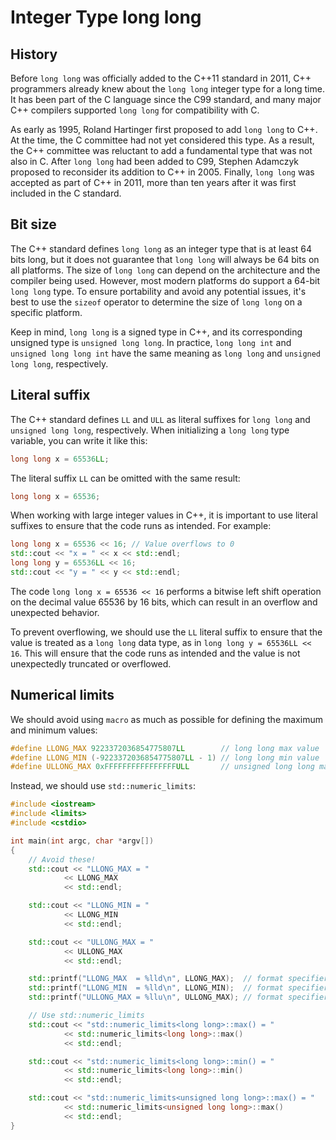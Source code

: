 # Integer Type long long

## History
Before `long long` was officially added to the C++11 standard in 2011, C++ programmers already knew about the `long long`  integer type for a long time. It has been part of the C language since the C99 standard, and many major C++ compilers supported `long long` for compatibility with C.

As early as 1995, Roland Hartinger first proposed to add `long long`  to C++. At the time, the C committee had not yet considered this type. As a result, the C++ committee was reluctant to add a fundamental type that was not also in C. After `long long` had been added to C99, Stephen Adamczyk proposed to reconsider its addition to C++ in 2005. Finally, `long long` was accepted as part of C++ in 2011, more than ten years after it was first included in the C standard.

## Bit size
The C++ standard defines `long long` as an integer type that is at least 64 bits long, but it does not guarantee that `long long` will always be 64 bits on all platforms. The size of `long long` can depend on the architecture and the compiler being used. However, most modern platforms do support a 64-bit `long long` type. To ensure portability and avoid any potential issues, it's best to use the `sizeof` operator to determine the size of `long long` on a specific platform.

Keep in mind, `long long` is a signed type in C++, and its corresponding unsigned type is `unsigned long long`. In practice, `long long int` and `unsigned long long int`  have the same meaning as `long long` and `unsigned long long`, respectively. 

## Literal suffix
The C++ standard defines `LL` and `ULL` as literal suffixes for `long long` and `unsigned long long`, respectively. When initializing a `long long` type variable, you can write it like this:

```cpp
long long x = 65536LL;
```

The literal suffix `LL` can be omitted with the same result:

```cpp
long long x = 65536;
```

When working with large integer values in C++, it is important to use literal suffixes to ensure that the code runs as intended. For example:

```cpp
long long x = 65536 << 16; // Value overflows to 0
std::cout << "x = " << x << std::endl;
long long y = 65536LL << 16;
std::cout << "y = " << y << std::endl;
```

The code `long long x = 65536 << 16` performs a bitwise left shift operation on the decimal value 65536 by 16 bits, which can result in an overflow and unexpected behavior.

To prevent overflowing, we should use the `LL` literal suffix to ensure that the value is treated as a `long long` data type, as in `long long y = 65536LL << 16`. This will ensure that the code runs as intended and the value is not unexpectedly truncated or overflowed.

## Numerical limits

We should avoid using `macro` as much as possible for defining the maximum and minimum values:
```cpp
#define LLONG_MAX 9223372036854775807LL        // long long max value
#define LLONG_MIN (-9223372036854775807LL - 1) // long long min value
#define ULLONG_MAX 0xFFFFFFFFFFFFFFFFULL       // unsigned long long max value
```

Instead, we should use `std::numeric_limits`:
```cpp
#include <iostream>
#include <limits>
#include <cstdio>

int main(int argc, char *argv[])
{
    // Avoid these!
    std::cout << "LLONG_MAX = "  
            << LLONG_MAX  
            << std::endl;

    std::cout << "LLONG_MIN = "  
            << LLONG_MIN  
            << std::endl;

    std::cout << "ULLONG_MAX = " 
            << ULLONG_MAX 
            << std::endl;

    std::printf("LLONG_MAX  = %lld\n", LLONG_MAX);  // format specifier %lld
    std::printf("LLONG_MIN  = %lld\n", LLONG_MIN);  // format specifier %lld
    std::printf("ULLONG_MAX = %llu\n", ULLONG_MAX); // format specifier %llu

    // Use std::numeric_limits
    std::cout << "std::numeric_limits<long long>::max() = " 
            << std::numeric_limits<long long>::max() 
            << std::endl;

    std::cout << "std::numeric_limits<long long>::min() = "
            << std::numeric_limits<long long>::min()
            << std::endl;

    std::cout << "std::numeric_limits<unsigned long long>::max() = "
            << std::numeric_limits<unsigned long long>::max() 
            << std::endl;
}
```